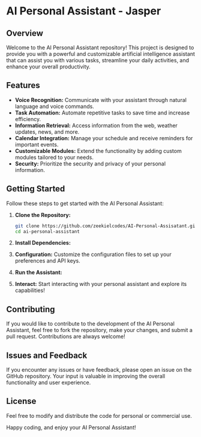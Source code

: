 # AI Personal Assistant - Jasper

## Overview

Welcome to the AI Personal Assistant repository! This project is designed to provide you with a powerful and customizable artificial intelligence assistant that can assist you with various tasks, streamline your daily activities, and enhance your overall productivity.

## Features

- **Voice Recognition:** Communicate with your assistant through natural language and voice commands.
- **Task Automation:** Automate repetitive tasks to save time and increase efficiency.
- **Information Retrieval:** Access information from the web, weather updates, news, and more.
- **Calendar Integration:** Manage your schedule and receive reminders for important events.
- **Customizable Modules:** Extend the functionality by adding custom modules tailored to your needs.
- **Security:** Prioritize the security and privacy of your personal information.

## Getting Started

Follow these steps to get started with the AI Personal Assistant:

1. **Clone the Repository:**
   ```bash
   git clone https://github.com/zeekielcodes/AI-Personal-Assisatant.git
   cd ai-personal-assistant

2. **Install Dependencies:**

3. **Configuration:**
Customize the configuration files to set up your preferences and API keys.

4. **Run the Assistant:**

5. **Interact:**
Start interacting with your personal assistant and explore its capabilities!

## Contributing

If you would like to contribute to the development of the AI Personal Assistant, feel free to fork the repository, make your changes, and submit a pull request. Contributions are always welcome!

## Issues and Feedback

If you encounter any issues or have feedback, please open an issue on the GitHub repository. Your input is valuable in improving the overall functionality and user experience.

## License

Feel free to modify and distribute the code for personal or commercial use.

Happy coding, and enjoy your AI Personal Assistant!

